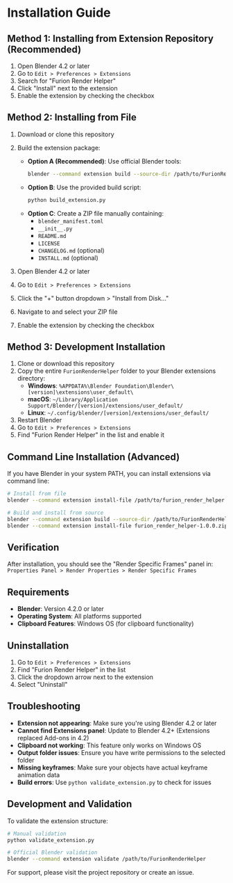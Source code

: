 # Installation Guide

## Method 1: Installing from Extension Repository (Recommended)

1. Open Blender 4.2 or later
2. Go to `Edit > Preferences > Extensions`
3. Search for "Furion Render Helper"
4. Click "Install" next to the extension
5. Enable the extension by checking the checkbox

## Method 2: Installing from File

1. Download or clone this repository
2. Build the extension package:
   - **Option A (Recommended)**: Use official Blender tools:
     ```bash
     blender --command extension build --source-dir /path/to/FurionRenderHelper
     ```
   - **Option B**: Use the provided build script:
     ```bash
     python build_extension.py
     ```
   - **Option C**: Create a ZIP file manually containing:
     - `blender_manifest.toml`
     - `__init__.py`
     - `README.md`
     - `LICENSE`
     - `CHANGELOG.md` (optional)
     - `INSTALL.md` (optional)

3. Open Blender 4.2 or later
4. Go to `Edit > Preferences > Extensions`
5. Click the "+" button dropdown > "Install from Disk..."
6. Navigate to and select your ZIP file
7. Enable the extension by checking the checkbox

## Method 3: Development Installation

1. Clone or download this repository
2. Copy the entire `FurionRenderHelper` folder to your Blender extensions directory:
   - **Windows**: `%APPDATA%\Blender Foundation\Blender\[version]\extensions\user_default\`
   - **macOS**: `~/Library/Application Support/Blender/[version]/extensions/user_default/`
   - **Linux**: `~/.config/blender/[version]/extensions/user_default/`
3. Restart Blender
4. Go to `Edit > Preferences > Extensions`
5. Find "Furion Render Helper" in the list and enable it

## Command Line Installation (Advanced)

If you have Blender in your system PATH, you can install extensions via command line:

```bash
# Install from file
blender --command extension install-file /path/to/furion_render_helper.zip

# Build and install from source
blender --command extension build --source-dir /path/to/FurionRenderHelper
blender --command extension install-file furion_render_helper-1.0.0.zip
```

## Verification

After installation, you should see the "Render Specific Frames" panel in:
`Properties Panel > Render Properties > Render Specific Frames`

## Requirements

- **Blender**: Version 4.2.0 or later
- **Operating System**: All platforms supported
- **Clipboard Features**: Windows OS (for clipboard functionality)

## Uninstallation

1. Go to `Edit > Preferences > Extensions`
2. Find "Furion Render Helper" in the list
3. Click the dropdown arrow next to the extension
4. Select "Uninstall"

## Troubleshooting

- **Extension not appearing**: Make sure you're using Blender 4.2 or later
- **Cannot find Extensions panel**: Update to Blender 4.2+ (Extensions replaced Add-ons in 4.2)
- **Clipboard not working**: This feature only works on Windows OS
- **Output folder issues**: Ensure you have write permissions to the selected folder
- **Missing keyframes**: Make sure your objects have actual keyframe animation data
- **Build errors**: Use `python validate_extension.py` to check for issues

## Development and Validation

To validate the extension structure:
```bash
# Manual validation
python validate_extension.py

# Official Blender validation
blender --command extension validate /path/to/FurionRenderHelper
```

For support, please visit the project repository or create an issue.